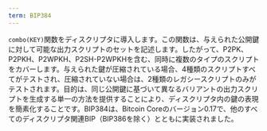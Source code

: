 ```yaml
---
term: BIP384
---
```


`combo(KEY)`関数をディスクリプタに導入します。この関数は、与えられた公開鍵に対して可能な出力スクリプトのセットを記述します。したがって、P2PK、P2PKH、P2WPKH、P2SH-P2WPKHを含む、同時に複数のタイプのスクリプトをカバーします。与えられた鍵が圧縮されている場合、4種類のスクリプトすべてがテストされ、圧縮されていない場合は、2種類のレガシースクリプトのみがテストされます。目的は、同じ公開鍵に基づいて異なるバリアントの出力スクリプトを生成する単一の方法を提供することにより、ディスクリプタ内の鍵の表現を簡素化することです。BIP384は、Bitcoin Coreのバージョン0.17で、他のすべてのディスクリプタ関連BIP（BIP386を除く）とともに実装されました。